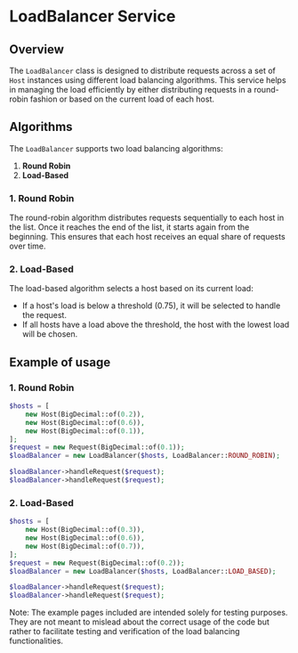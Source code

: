 # LoadBalancer Service

## Overview

The `LoadBalancer` class is designed to distribute requests across a set of `Host` instances using different load balancing algorithms. This service helps in managing the load efficiently by either distributing requests in a round-robin fashion or based on the current load of each host.

## Algorithms

The `LoadBalancer` supports two load balancing algorithms:

1. **Round Robin**
2. **Load-Based**

### 1. Round Robin

The round-robin algorithm distributes requests sequentially to each host in the list. Once it reaches the end of the list, it starts again from the beginning. This ensures that each host receives an equal share of requests over time.

### 2. Load-Based

The load-based algorithm selects a host based on its current load:
- If a host's load is below a threshold (0.75), it will be selected to handle the request.
- If all hosts have a load above the threshold, the host with the lowest load will be chosen.

## Example of usage
### 1. Round Robin
```php
$hosts = [
    new Host(BigDecimal::of(0.2)),
    new Host(BigDecimal::of(0.6)),
    new Host(BigDecimal::of(0.1)),
];
$request = new Request(BigDecimal::of(0.1));
$loadBalancer = new LoadBalancer($hosts, LoadBalancer::ROUND_ROBIN);

$loadBalancer->handleRequest($request);
$loadBalancer->handleRequest($request);
```

### 2. Load-Based
```php
$hosts = [
    new Host(BigDecimal::of(0.3)),
    new Host(BigDecimal::of(0.6)),
    new Host(BigDecimal::of(0.7)),
];
$request = new Request(BigDecimal::of(0.2));
$loadBalancer = new LoadBalancer($hosts, LoadBalancer::LOAD_BASED);

$loadBalancer->handleRequest($request);
$loadBalancer->handleRequest($request);

```

Note: The example pages included are intended solely for testing purposes. They are not meant to mislead about the correct usage of the code but rather to facilitate testing and verification of the load balancing functionalities.